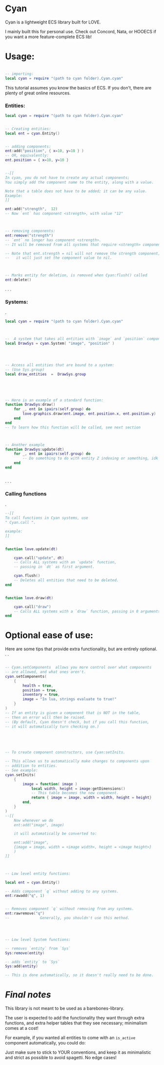 


# Cyan

Cyan is a lightweight ECS library built for LOVE.

I mainly built this for personal use. Check out Concord, Nata, or HOOECS if you
want a more feature-complete ECS lib!


# Usage:

```lua

-- importing:
local cyan = require "(path to cyan folder).Cyan.cyan"

```

This tutorial assumes you know the basics of ECS.
If you don't, there are plenty of great online resources.

### Entities:

```lua
local cyan = require "(path to cyan folder).Cyan.cyan"


-- Creating entities:
local ent = cyan.Entity()


-- adding components:
ent:add("position", { x=10, y=10 } )
-- OR, equivalently:
ent.position = { x=10, y=10 }


--[[
In cyan, you do not have to create any actual components;
You simply add the component name to the entity, along with a value.

Note that a table does not have to be added; it can be any value.
Example:
]]

ent:add("strength",  12)
-- Now `ent` has component <strength>, with value "12"



-- removing components:
ent:remove("strength")
-- `ent` no longer has component <strength>.
-- It will be removed from all systems that require <strength> component.

-- Note that ent.strength = nil will not remove the strength component;
--   it will just set the component value to nil.



-- Marks entity for deletion, is removed when Cyan:flush() called
ent:delete()

```
.
.
.
### Systems:
.
```lua
local cyan = require "(path to cyan folder).Cyan.cyan"



--  A system that takes all entities with `image` and `position` component
local DrawSys = cyan.System( "image", "position" )




-- Access all entities that are bound to a system:
-- (Use Sys.group)
local draw_entities  =  DrawSys.group





-- Here is an example of a standard function:
function DrawSys:draw()
    for _, ent in ipairs(self.group) do
        love.graphics.draw(ent.image, ent.position.x, ent.position.y)
    end
end
-- To learn how this function will be called, see next section



-- Another example
function DrawSys:update(dt)
    for _, ent in ipairs(self.group) do
        -- Do something to do with entity Z indexing or something, idk
    end
end



```
.
.
.
###  Calling functions
.
```lua
--[[
To call functions in Cyan systems, use
" Cyan.call ". 

example:
]]


function love.update(dt)

    cyan.call("update", dt)
    -- Calls ALL systems with an `update` function, 
    -- passing in `dt` as first argument.

    cyan.flush()
    -- Deletes all entities that need to be deleted.
end


function love.draw(dt)

    cyan.call("draw")
    -- Calls ALL systems with a `draw` function, passing in 0 arguments.
end


```

# Optional ease of use:
Here are some tips that provide extra functionality, but are
entirely optional.
.
.
```lua

-- Cyan.setComponents  allows you more control over what components
-- are allowed, and what ones aren't.
cyan.setComponents(
    {
        health = true,
        position = true,
        inventory = true,
        image = "In lua, strings evaluate to true!"
    }
)
-- If an entity is given a component that is NOT in the table,
-- then an error will then be raised.
-- (By default, Cyan doesn't check, but if you call this function,
-- it will automatically turn checking on.)





-- To create component constructors, use Cyan:setInits.

-- This allows us to automatically make changes to components upon
-- addition to entities.
-- See example:
cyan.setInits(
    {
        image = function( image )
            local width, height = image:getDimensions()
            -- This table becomes the new component.
            return { image = image, width = width, height = height}
        end,
    }
)
--[[
    Now whenever we do
    ent:add("image", image)

    it will automatically be converted to:

    ent:add("image", 
    {image = image, width = <image width>, height = <image height>}
    )
]]



-- Low level entity functions:

local ent = cyan.Entity()

-- Adds component `q` without adding to any systems.
ent:rawadd("q", 1)


-- Removes component `q` without removing from any systems.
ent:rawremove("q")
--              Generally, you shouldn't use this method.




-- Low level System functions:

-- removes `entity` from `Sys`
Sys:remove(entity)

-- adds `entity` to `Sys`
Sys:add(entity)

-- This is done automatically, so it doesn't really need to be done.


```

# *Final notes*

This library is not meant to be used as a barebones-library. 

The user is expected to add the functionality they want through extra functions,
and extra helper tables that they see necessary; minimalism comes at a cost!

For example, if you wanted all entities to come with an `is_active` component
automatically, you could do:





Just make sure to stick to YOUR conventions, and keep it
as minimalistic and strict as possible to avoid spagetti.
No edge cases!


